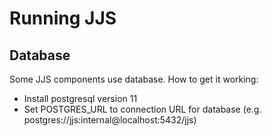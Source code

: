 # Running JJS

## Database

Some JJS components use database.
How to get it working:
- Install postgresql version 11
- Set POSTGRES_URL to connection URL for database (e.g. postgres://jjs:internal@localhost:5432/jjs)

